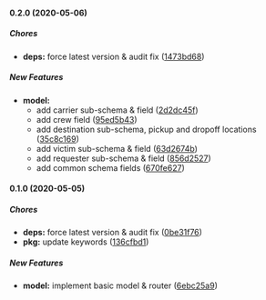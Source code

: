 #### 0.2.0 (2020-05-06)

##### Chores

* **deps:**  force latest version & audit fix ([1473bd68](https://github.com/codetanzania/ewea-dispatch/commit/1473bd68ebc687e408f3a690a1eaa053faf198d6))

##### New Features

* **model:**
  *  add carrier sub-schema & field ([2d2dc45f](https://github.com/codetanzania/ewea-dispatch/commit/2d2dc45f0e1cee3c1ec330eb7f5cad74bb5ceb6a))
  *  add crew field ([95ed5b43](https://github.com/codetanzania/ewea-dispatch/commit/95ed5b43df9248fad5f5f105fd1b620fda14e5f6))
  *  add destination sub-schema, pickup and dropoff locations ([35c8c169](https://github.com/codetanzania/ewea-dispatch/commit/35c8c16960dc3bce4558754d72267d178d4255b0))
  *  add victim sub-schema & field ([63d2674b](https://github.com/codetanzania/ewea-dispatch/commit/63d2674b0b10a2a4fb6f9fdf8202154555bca594))
  *  add requester sub-schema & field ([856d2527](https://github.com/codetanzania/ewea-dispatch/commit/856d25270cfe9ccec8ffde5bea9758f3a63e0f09))
  *  add common schema fields ([670fe627](https://github.com/codetanzania/ewea-dispatch/commit/670fe627405ce2105398f494f6397da04a2e7a12))

#### 0.1.0 (2020-05-05)

##### Chores

* **deps:**  force latest version & audit fix ([0be31f76](https://github.com/codetanzania/ewea-dispatch/commit/0be31f76f4d15a28a3101e98b2184e98ae43b9bc))
* **pkg:**  update keywords ([136cfbd1](https://github.com/codetanzania/ewea-dispatch/commit/136cfbd1c82b5bb013b6947a3c1b5ccb5c0ab260))

##### New Features

* **model:**  implement basic model & router ([6ebc25a9](https://github.com/codetanzania/ewea-dispatch/commit/6ebc25a9fd56d7afe2098b233cd9645a2b51388e))

